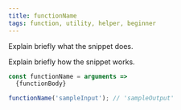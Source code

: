 ```yaml
---
title: functionName
tags: function, utility, helper, beginner
---
```


Explain briefly what the snippet does.

Explain briefly how the snippet works.

```js
const functionName = arguments =>
  {functionBody}
```

```js
functionName('sampleInput'); // 'sampleOutput'
```
